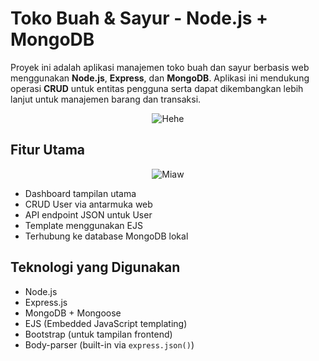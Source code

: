 # Toko Buah & Sayur - Node.js + MongoDB

Proyek ini adalah aplikasi manajemen toko buah dan sayur berbasis web menggunakan **Node.js**, **Express**, dan **MongoDB**. Aplikasi ini mendukung operasi **CRUD** untuk entitas pengguna serta dapat dikembangkan lebih lanjut untuk manajemen barang dan transaksi.
<p align="center">
    <img src="https://media1.tenor.com/m/wi_kpgWpdfcAAAAC/dungeon-meshi-delicious-in-dungeon.gif" alt="Hehe">
</p>

## Fitur Utama

<p align="center">
    <img src="https://media.tenor.com/42bcTn0iuVgAAAAi/under-construction-pikachu.gif" alt="Miaw">
</p>

- Dashboard tampilan utama
- CRUD User via antarmuka web
- API endpoint JSON untuk User
- Template menggunakan EJS
- Terhubung ke database MongoDB lokal

## Teknologi yang Digunakan

- Node.js
- Express.js
- MongoDB + Mongoose
- EJS (Embedded JavaScript templating)
- Bootstrap (untuk tampilan frontend)
- Body-parser (built-in via `express.json()`)
